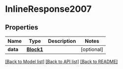# InlineResponse2007

## Properties
Name | Type | Description | Notes
------------ | ------------- | ------------- | -------------
**data** | [**Block1**](Block1.md) |  | [optional] 

[[Back to Model list]](../README.md#documentation-for-models) [[Back to API list]](../README.md#documentation-for-api-endpoints) [[Back to README]](../README.md)


